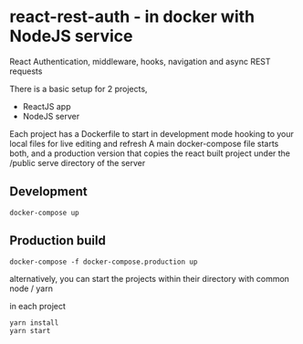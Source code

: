 # react-rest-auth - in docker with NodeJS service
React Authentication, middleware, hooks, navigation and async REST requests

There is a basic setup for 2 projects, 
- ReactJS app
- NodeJS server

Each project has a Dockerfile to start in development mode hooking to your local files for live editing and refresh
A main docker-compose file starts both, and a production version that copies the react built project under the /public serve directory of the server


## Development
```
docker-compose up
```
## Production build
```
docker-compose -f docker-compose.production up
```

alternatively, you can start the projects within their directory with common node / yarn 

in each project
```
yarn install
yarn start
```
